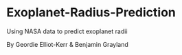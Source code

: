 # Exoplanet-Radius-Prediction
Using NASA data to predict exoplanet radii

By Geordie Elliot-Kerr & Benjamin Grayland
